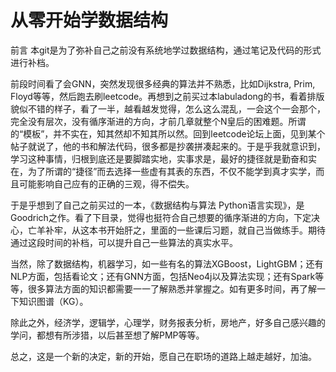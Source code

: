 # 从零开始学数据结构


前言
本git是为了弥补自己之前没有系统地学过数据结构，通过笔记及代码的形式进行补档。

前段时间看了会GNN，突然发现很多经典的算法并不熟悉，比如Dijkstra, Prim, Floyd等等，然后跑去刷leetcode。再想到之前买过本labuladong的书，看着排版貌似不错的样子，看了一半，越看越发觉得，怎么这么混乱，一会这个一会那个，完全没有层次，没有循序渐进的方向，才前几章就整个N皇后的困难题。所谓的“模板”，并不实在，知其然却不知其所以然。回到leetcode论坛上面，见到某个帖子就说了，他的书和解法代码，很多都是抄袭拼凑起来的。于是乎我就意识到，学习这种事情，归根到底还是要脚踏实地，实事求是，最好的捷径就是勤奋和实在，为了所谓的“捷径”而去选择一些虚有其表的东西，不仅不能学到真才实学，而且可能影响自己应有的正确的三观，得不偿失。

于是乎想到了自己之前买过的一本，《数据结构与算法 Python语言实现》，是Goodrich之作。看了下目录，觉得也挺符合自己想要的循序渐进的方向，下定决心，亡羊补牢，从这本书开始肝之，里面的一些课后习题，就自己当做练手。期待通过这段时间的补档，可以提升自己一些算法的真实水平。

当然，除了数据结构，机器学习，如一些有名的算法XGBoost，LightGBM；还有NLP方面，包括看论文；还有GNN方面，包括Neo4j以及算法实现；还有Spark等等，很多算法方面的知识都需要一一了解熟悉并掌握之。如有更多时间，再了解一下知识图谱（KG）。

除此之外，经济学，逻辑学，心理学，财务报表分析，房地产，好多自己感兴趣的学问，都想有所涉猎，以后甚至想了解PMP等等。

总之，这是一个新的决定，新的开始，愿自己在职场的道路上越走越好，加油。
